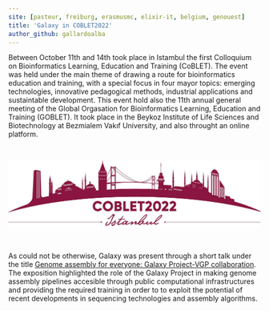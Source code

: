 ```yaml
---
site: [pasteur, freiburg, erasmusmc, elixir-it, belgium, genouest]
title: 'Galaxy in COBLET2022'
author_github: gallardoalba
---
```


Between October 11th and 14th took place in Istambul the first Colloquium on Bioinformatics Learning, Education and Training (CoBLET). The event was held under the main theme of drawing a route for bioinformatics education and training, with a special focus in four mayor topics: emerging technologies, innovative pedagogical methods, industrial applications and sustaintable development. This event hold also the 11th annual general meeting of the Global Orgasation for Bioinformatics Learning, Education and Training (GOBLET). It took place in the Beykoz Institute of Life Sciences and Biotechnology at Bezmialem Vakıf University, and also throught an online platform.

<br>
        
![COBLET logo](/assets/media/goblet.jpg)

<br>

As could not be otherwise, Galaxy was present through a short talk under the title [Genome assembly for everyone: Galaxy Project-VGP collaboration](https://gallardoalba.github.io/COBLET2022/). The exposition highlighted the role of the Galaxy Project in making genome assembly pipelines accesible through public computational infrastructures and providing the required training in order to to exploit the potential of recent developments in sequencing technologies and assembly algorithms.